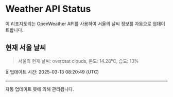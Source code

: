 
# Weather API Status

이 리포지토리는 OpenWeather API를 사용하여 서울의 날씨 정보를 자동으로 업데이트합니다.

## 현재 서울 날씨
> 서울의 현재 날씨: overcast clouds, 온도: 14.28°C, 습도: 13%

⏳ 업데이트 시간: 2025-03-13 08:20:49 (UTC)

---
자동 업데이트 봇에 의해 관리됩니다.

